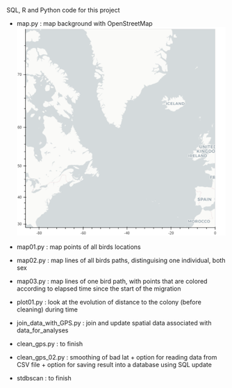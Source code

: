 SQL, R and Python code for this project

- map.py : map background with OpenStreetMap
![map.png](https://github.com/cplumejeaud/M2_python/blob/main/data/arctox/code/fig/bokeh_map.png "map background with OpenStreetMap")

- map01.py : map points of all birds locations
- map02.py : map lines of all birds paths, distinguising one individual, both sex 
- map03.py : map lines of one  bird path, with points that are colored according to elapsed time since the start of the migration


- plot01.py : look at the evolution of distance to the colony (before cleaning) during time
- join_data_with_GPS.py : join and update spatial data associated with data_for_analyses
- clean_gps.py : to finish
- clean_gps_02.py : smoothing of bad lat + option for reading data from CSV file + option for saving result into a database using SQL update
- stdbscan : to finish

